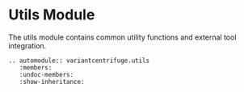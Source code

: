 # Utils Module

The utils module contains common utility functions and external tool integration.

```{eval-rst}
.. automodule:: variantcentrifuge.utils
   :members:
   :undoc-members:
   :show-inheritance:
```